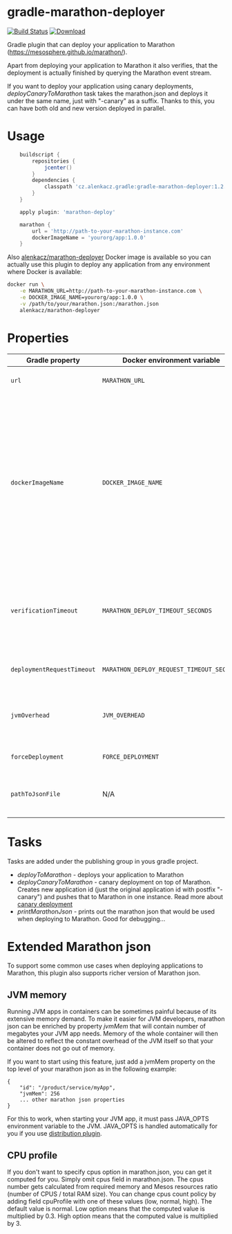 # gradle-marathon-deployer

[![Build Status](https://travis-ci.org/alenkacz/gradle-marathon-deployer.svg?branch=master)](https://travis-ci.org/alenkacz/gradle-marathon-deployer) [ ![Download](https://api.bintray.com/packages/alenkacz/maven/gradle-marathon-deployer/images/download.svg) ](https://bintray.com/alenkacz/maven/gradle-marathon-deployer/_latestVersion)

Gradle plugin that can deploy your application to Marathon (https://mesosphere.github.io/marathon/).

Apart from deploying your application to Marathon it also verifies, that the deployment is actually finished by querying the Marathon event stream.

If you want to deploy your application using canary deployments, *deployCanaryToMarathon* task takes the marathon.json and deploys it under the same name, just with "-canary" as a suffix. Thanks to this, you can have both old and new version deployed in parallel.

Usage
====================
```groovy
	buildscript {
		repositories {
			jcenter()
		}
		dependencies {
			classpath 'cz.alenkacz.gradle:gradle-marathon-deployer:1.2.3'
		}
	}

	apply plugin: 'marathon-deploy'

    marathon {
	    url = 'http://path-to-your-marathon-instance.com'
	    dockerImageName = 'yourorg/app:1.0.0'
    }
```

Also [alenkacz/marathon-deployer](https://hub.docker.com/r/alenkacz/marathon-deployer/) Docker image is available so you can actually use this plugin to deploy any application from any environment where Docker is available:
```bash
docker run \
    -e MARATHON_URL=http://path-to-your-marathon-instance.com \
    -e DOCKER_IMAGE_NAME=yourorg/app:1.0.0 \
    -v /path/to/your/marathon.json:/marathon.json
    alenkacz/marathon-deployer
```

Properties
==========
| Gradle property | Docker environment variable | Default | Description |
| --------------- | --------------------------- | ------- | ----------- |
| `url`           | `MARATHON_URL`              | N/A     | url to your Marathon instance |
| `dockerImageName` | `DOCKER_IMAGE_NAME`              | N/A     | full image name that will be provided to Marathon, use this only if you want to override the image name provided in your json (e.g. you want to deploy a testing version as a part of your CI/CD pipeline) |
| `verificationTimeout` | `MARATHON_DEPLOY_TIMEOUT_SECONDS` | 90 seconds | timeout when querying Marathon to verify that there are no pending deployments left |
| `deploymentRequestTimeout` | `MARATHON_DEPLOY_REQUEST_TIMEOUT_SECONDS` | 5 seconds | timeout for the initial deployment request |
| `jvmOverhead` | `JVM_OVERHEAD` | 200 MB | number of MBs that the container needs on top of JVM app memory |
| `forceDeployment` | `FORCE_DEPLOYMENT` | N/A     | url to your Marathon instance |
| `pathToJsonFile` | N/A | `deploy/marathon.json` | Gradle project relative path to your json file |

Tasks
=====
Tasks are added under the publishing group in yous gradle project.

- *deployToMarathon* - deploys your application to Marathon
- *deployCanaryToMarathon* - canary deployment on top of Marathon. Creates new application id (just the original application id with postfix "-canary") and pushes that to Marathon in one instance. Read more about [canary deployment](http://martinfowler.com/bliki/CanaryRelease.html)
- *printMarathonJson* - prints out the marathon json that would be used when deploying to Marathon. Good for debugging...

Extended Marathon json
======================
To support some common use cases when deploying applications to Marathon, this plugin also supports richer version of Marathon json.

JVM memory
----------
Running JVM apps in containers can be sometimes painful because of its extensive memory demand. To make it easier for JVM developers, marathon json can be enriched by property *jvmMem* that will contain number of megabytes your JVM app needs. Memory of the whole container will then be altered to reflect the constant overhead of the JVM itself so that your container does not go out of memory.

If you want to start using this feature, just add a jvmMem property on the top level of your marathon json as in the following example:

	{
        "id": "/product/service/myApp",
        "jvmMem": 256
        ... other marathon json properties
    }

For this to work, when starting your JVM app, it must pass JAVA_OPTS environment variable to the JVM. JAVA_OPTS is handled automatically for you if you use [distribution plugin](https://docs.gradle.org/current/userguide/distribution_plugin.html).

CPU profile
-----------
If you don't want to specify cpus option in marathon.json, you can get it computed for you. Simply omit cpus field in marathon.json. The cpus number gets calculated from required memory and Mesos resources ratio (number of CPUS / total RAM size). You can change cpus count policy by adding field cpuProfile with one of these values (low, normal, high). The default value is normal. Low option means that the computed value is multiplied by 0.3. High option means that the computed value is multiplied by 3.
